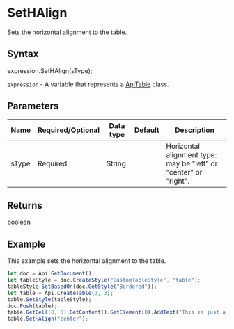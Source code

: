 # SetHAlign

Sets the horizontal alignment to the table.

## Syntax

expression.SetHAlign(sType);

`expression` - A variable that represents a [ApiTable](../ApiTable.md) class.

## Parameters

| **Name** | **Required/Optional** | **Data type** | **Default** | **Description** |
| ------------- | ------------- | ------------- | ------------- | ------------- |
| sType | Required | String |  | Horizontal alignment type: may be "left" or "center" or "right". |

## Returns

boolean

## Example

This example sets the horizontal alignment to the table.

```javascript
let doc = Api.GetDocument();
let tableStyle = doc.CreateStyle("CustomTableStyle", "table");
tableStyle.SetBasedOn(doc.GetStyle("Bordered"));
let table = Api.CreateTable(3, 3);
table.SetStyle(tableStyle);
doc.Push(table);
table.GetCell(0, 0).GetContent().GetElement(0).AddText("This is just a sample text.");
table.SetHAlign("center");
```
